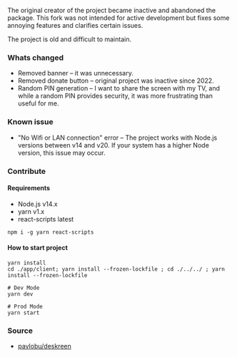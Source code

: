 The original creator of the project became inactive and abandoned the package. This fork was not intended for active development but fixes some annoying features and clarifies certain issues.

The project is old and difficult to maintain.

### Whats changed
* Removed banner – it was unnecessary.
* Removed donate button – original project was inactive since 2022.
* Random PIN generation – I want to share the screen with my TV, and while a random PIN provides security, it was more frustrating than useful for me.

### Known issue
* "No Wifi or LAN connection" error – The project works with Node.js versions between v14 and v20. If your system has a higher Node version, this issue may occur.

### Contribute

#### Requirements
* Node.js v14.x
* yarn v1.x
* react-scripts latest

```none
npm i -g yarn react-scripts
```

#### How to start project

```none
yarn install
cd ./app/client; yarn install --frozen-lockfile ; cd ./../../ ; yarn install --frozen-lockfile
```

```
# Dev Mode
yarn dev

# Prod Mode
yarn start
```

### Source
* [pavlobu/deskreen](https://github.com/pavlobu/deskreen)
